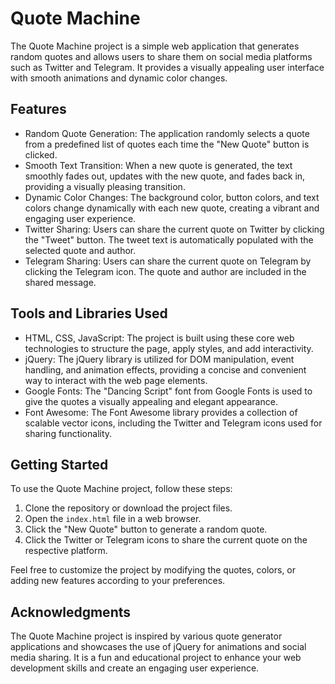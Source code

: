 # Quote Machine

The Quote Machine project is a simple web application that generates random quotes and allows users to share them on social media platforms such as Twitter and Telegram. It provides a visually appealing user interface with smooth animations and dynamic color changes.

## Features

- Random Quote Generation: The application randomly selects a quote from a predefined list of quotes each time the "New Quote" button is clicked.
- Smooth Text Transition: When a new quote is generated, the text smoothly fades out, updates with the new quote, and fades back in, providing a visually pleasing transition.
- Dynamic Color Changes: The background color, button colors, and text colors change dynamically with each new quote, creating a vibrant and engaging user experience.
- Twitter Sharing: Users can share the current quote on Twitter by clicking the "Tweet" button. The tweet text is automatically populated with the selected quote and author.
- Telegram Sharing: Users can share the current quote on Telegram by clicking the Telegram icon. The quote and author are included in the shared message.

## Tools and Libraries Used

- HTML, CSS, JavaScript: The project is built using these core web technologies to structure the page, apply styles, and add interactivity.
- jQuery: The jQuery library is utilized for DOM manipulation, event handling, and animation effects, providing a concise and convenient way to interact with the web page elements.
- Google Fonts: The "Dancing Script" font from Google Fonts is used to give the quotes a visually appealing and elegant appearance.
- Font Awesome: The Font Awesome library provides a collection of scalable vector icons, including the Twitter and Telegram icons used for sharing functionality.

## Getting Started

To use the Quote Machine project, follow these steps:

1. Clone the repository or download the project files.
2. Open the `index.html` file in a web browser.
3. Click the "New Quote" button to generate a random quote.
4. Click the Twitter or Telegram icons to share the current quote on the respective platform.

Feel free to customize the project by modifying the quotes, colors, or adding new features according to your preferences.

## Acknowledgments

The Quote Machine project is inspired by various quote generator applications and showcases the use of jQuery for animations and social media sharing. It is a fun and educational project to enhance your web development skills and create an engaging user experience.
